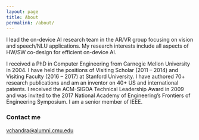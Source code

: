 ```yaml
---
layout: page
title: About
permalink: /about/
---
```


I lead the on-device AI research team in the AR/VR group focusing on vision and speech/NLU 
applications. My research interests include all aspects of HW/SW co-design for efficient on-device AI.

I received a PhD in Computer Engineering from Carnegie Mellon University in 2004. I have held the 
positions of Visiting Scholar (2011 – 2014) and Visiting Faculty (2016 – 2017) at Stanford University. 
I have authored 70+ research publications and am an inventor on 40+ US and international patents. I 
received the ACM-SIGDA Technical Leadership Award in 2009 and was invited to the 2017 National Academy of 
Engineering’s Frontiers of Engineering Symposium. I am a senior member of IEEE.

### Contact me
[vchandra@alumni.cmu.edu](mailto:vchandra@alumni.cmu.edu)
